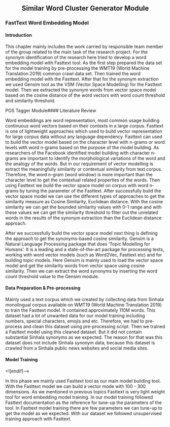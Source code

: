 <h2 align="center">Similar Word Cluster Generator Module</h2>

### FastText Word Embedding Model

#### Introduction

This chapter mainly includes the work carried by responsible team member of the group related to the main task of the research project. For the synonym identification of the research here tried to develop a word embedding model with Fasttext tool. As the first step prepared the data set for the model training by pre-processing the WMT19 (World Machine Translation 2019) common crawl data set. Then trained the word embedding model with the Fasttext. After that for the synonym extraction we used Gensim tool as the VSM (Vector Space Modelling) for the Fasttext model. Then we extracted the synonym words from vector space model based on the cosine distance of the word vectors with word count threshold and similarity threshold.

POS Tagger Module</h2>#### Literature Review

Word embeddings are word representation, most common usage building continuous word vectors based on their contexts in a large corpus. Fasttext is one of lightweight approaches which used to build vector representation for large corpus data without any language dependency. Fasttext can used to build the vector model based on the character level with n-grams or word levels with word n-grams based on the purpose of the model building.  As researchers of the Facebook identified model building with character n-grams are important to identify the morphological variations of the word and the analogy of the words. But in our requirement of vector modelling is extract the meaningfully similarity or contextual similarity from text corpus. Therefore, the word n-gram (word window) is more important than the character level to get the contextual related properties of the words. Then using Fasttext we build the vector space model on corpus with word n-grams by tuning the parameter of the Fasttext. After successfully build the vector space model we can use the different types of approaches to get the similarity measure as Cosine Similarity, Euclidean distance. With the cosine similarity we can get the bounded similarity values with 0-1 range and with these values we can get the similarity threshold to filter out the unrelated words in the results of the synonym extraction than the Euclidean distance approach.

After we successfully build the vector space model next thing is defining the approach to get the synonyms-based cosine similarity. Gensim is a Natural Language Processing package that does ‘Topic Modelling for Humans’. It is a leading and a state-of-the-art package for processing texts, working with word vector models (such as Word2Vec, Fasttext etc) and for building topic models. Here Gensim is mainly used to load the vector space model and get the similarity words from vector space using cosine similarity. Then we can extract the word synonyms by inserting the word count threshold value to the Gensim module.

#### Data Preparation & Pre-processing

Mainly used a text corpus which we created by collecting data from Sinhala monolingual corpus available on WMT19 (World Machine Translation 2019) to train the Fasttext model. It contained approximately 110M words. This dataset had a lot of unwanted data for our model training including numbers, special characters, emojis and etc. Therefore, we had to pre-process and clean this dataset using pre-processing script. Then we trained a Fasttext model using this cleaned dataset. But it did not contain substantial Sinhala synonyms as we expected. The reason for that was this dataset does not include Sinhala synonym data, because this dataset is crawled from a Sinhala public news websites and social media sites.

#### Model Training

<![endif]-->

In this phase we mainly used Fasttext tool as our main model building tool. With the Fasttext model we can build a vector mode with 100 - 300 dimensions. As we mentioned in previous topics Fasttext is very light weight tool for word embedding model training. In our model training followed Fasttext documentation as the reference for tune-up the parameters of the tool. In Fasttext model training there are few parameters we can tune-up to get the model as we expected. With our dataset we followed unsupervised training approach with Fasttext.
<!--stackedit_data:
eyJoaXN0b3J5IjpbLTEyNzQ1MDYxMTYsMjEwMjc0MjMyM119
-->